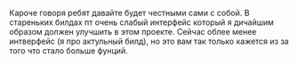 Кароче говоря ребят давайте будет честными сами с собой. В стареньких билдах пт очень слабый интерфейс который я дичайшим образом должен улучшить в этом проекте. Сейчас облее менее интверфейс (я про актульный билд), но это вам так только кажется из за того что стало больше фунций.
